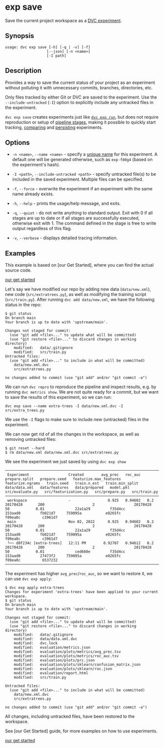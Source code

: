 # exp save

Save the current project workspace as a [DVC experiment].

[dvc experiment]: /doc/user-guide/experiment-management/experiments-overview

## Synopsis

```usage
usage: dvc exp save [-h] [-q | -v] [-f]
                   [--json] [-n <name>]
                   [-I path]
```

## Description

Provides a way to save the current status of your <abbr>project</abbr> as an
<abbr>experiment</abbr> without polluting it with unnecessary commits, branches,
directories, etc.

Only files tracked by either Git or DVC are saved to the experiment. Use the
`--include-untracked` (`-I`) option to explicitly include any untracked files in
the experiment.

`dvc exp save` creates <abbr>experiments</abbr> just like
[`dvc exp run`](/doc/command-reference/exp/run), but does not require
reproduction or setup of [pipeline stages](/doc/start/data-pipelines), making it
possible to quickly start tracking, [comparing] and [persisting] experiments.

[comparing]: /doc/user-guide/experiment-management/comparing-experiments
[persisting]: /doc/user-guide/experiment-management/persisting-experiments

## Options

- `-n <name>`, `--name <name>` - specify a [unique name] for this experiment. A
  default one will be generated otherwise, such as `exp-f80g4` (based on the
  experiment's hash).

- `-I <path>`, `--include-untracked <path>` - specify untracked file(s) to be
  included in the saved experiment. Multiple files can be specified.

- `-f`, `--force` - overwrite the experiment if an experiment with the same name
  already exists.

- `-h`, `--help` - prints the usage/help message, and exits.

- `-q`, `--quiet` - do not write anything to standard output. Exit with 0 if all
  stages are up to date or if all stages are successfully executed, otherwise
  exit with 1. The command defined in the stage is free to write output
  regardless of this flag.

- `-v`, `--verbose` - displays detailed tracing information.

[unique name]:
  https://dvc.org/doc/user-guide/experiment-management/experiments-overview#how-does-dvc-track-experiments

## Examples

<admon type="info">

This example is based on [our Get Started], where you can find the actual source
code.

[our get started](/doc/start/experiment-management/experiments)

</admon>

Let's say we have modified our repo by adding new data (`data/new.xml`), new
code (`src/extratrees.py`), as well as modifying the training script
(`src/train.py`). After running `dvc add data/new.xml`, we have the following
status in the repo:

```cli
$ git status
On branch main
Your branch is up to date with 'upstream/main'.

Changes not staged for commit:
  (use "git add <file>..." to update what will be committed)
  (use "git restore <file>..." to discard changes in working directory)
	modified:   data/.gitignore
	modified:   src/train.py
Untracked files:
  (use "git add <file>..." to include in what will be committed)
	data/new.xml.dvc
	src/extratrees.py

no changes added to commit (use "git add" and/or "git commit -a")
```

We can run `dvc repro` to reproduce the pipeline and inspect results, e.g. by
running `dvc metrics show`. We are not quite ready for a commit, but we want to
save the results of this experiment, so we can run:

```cli
dvc exp save --name extra-trees -I data/new.xml.dvc -I src/extra_trees.py
```

We use the `-I` flags to make sure to include new (untracked) files in the
experiment.

We can now get rid of all the changes in the workspace, as well as removing
untracked files:

```cli
$ git reset --hard
$ rm data/new.xml data/new.xml.dvc src/extratrees.py
```

We see the experiment we just saved by using `dvc exp show`

```dvctable
────────────────────────────────────────────────────────────────────────────────────────────────────────────────────────────────────────────────────────────────────────────────────────────────────────────────────────────────────────────────────────────────────────────────────────────────────────────────────────────
 Experiment                  Created        avg_prec   roc_auc   prepare.split   prepare.seed   featurize.max_features   featurize.ngrams   train.seed   train.n_est   train.min_split   data/data.xml   data/features   data/prepared   model.pkl   src/evaluate.py   src/featurization.py   src/prepare.py   src/train.py
────────────────────────────────────────────────────────────────────────────────────────────────────────────────────────────────────────────────────────────────────────────────────────────────────────────────────────────────────────────────────────────────────────────────────────────────────────────────────────────
 workspace                   -                 0.925   0.94602   0.2             20170428       200                      2                  20170428     50            0.01              22a1a29         f35d4cc         153aad0         fb021d7     759095a           e0265fc                f09ea0c          c3961d7
 main                        Nov 02, 2022      0.925   0.94602   0.2             20170428       200                      2                  20170428     50            0.01              22a1a29         f35d4cc         153aad0         fb021d7     759095a           e0265fc                f09ea0c          c3961d7
 └── d0f234c [extra-trees]   12:11 PM        0.92707   0.94612   0.2             20170428       200                      2                  20170428     50            0.01              ced660e         f35d4cc         153aad0         27473f2     759095a           e0265fc                f09ea0c          6537232
────────────────────────────────────────────────────────────────────────────────────────────────────────────────────────────────────────────────────────────────────────────────────────────────────────────────────────────────────────────────────────────────────────────────────────────────────────────────────────────
```

The experiment has higher `avg_prec`/`roc_auc`, so we want to restore it, we can
use `dvc exp apply`:

```cli
$ dvc exp apply extra-trees
Changes for experiment 'extra-trees' have been applied to your current workspace.
$ git status
On branch main
Your branch is up to date with 'upstream/main'.

Changes not staged for commit:
  (use "git add <file>..." to update what will be committed)
  (use "git restore <file>..." to discard changes in working directory)
	modified:   data/.gitignore
	modified:   data/data.xml.dvc
	modified:   dvc.lock
	modified:   evaluation/metrics.json
	modified:   evaluation/plots/metrics/avg_prec.tsv
	modified:   evaluation/plots/metrics/roc_auc.tsv
	modified:   evaluation/plots/prc.json
	modified:   evaluation/plots/sklearn/confusion_matrix.json
	modified:   evaluation/plots/sklearn/roc.json
	modified:   evaluation/report.html
	modified:   src/train.py

Untracked files:
  (use "git add <file>..." to include in what will be committed)
	data/new.xml.dvc
	src/extratrees.py

no changes added to commit (use "git add" and/or "git commit -a")
```

All changes, including untracked files, have been restored to the workspace.

<admon type="info">

See [our Get Started] guide, for more examples on how to use experiments.

[our get started](/doc/start/experiment-management/experiments)

</admon>
